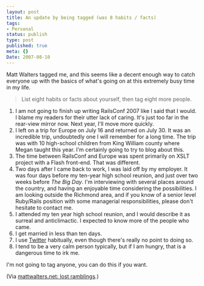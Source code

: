 ```yaml
---
layout: post
title: An update by being tagged (was 8 habits / facts)
tags:
- Personal
status: publish
type: post
published: true
meta: {}
Date: 2007-08-10
---
```

Matt Walters tagged me, and this seems like a decent enough way to catch everyone up with the basics of what's going on at this extremely busy time in my life.


> List eight habits or facts about yourself, then tag eight more people.



1. I am not going to finish up writing RailsConf 2007 like I said that I would.  I blame my readers for their utter lack of caring.  It's just too far in the rear-view mirror now.  Next year, I'll move more quickly.
1. I left on a trip for Europe on July 16 and returned on July 30.  It was an incredible trip, undoubtedly one I will remember for a long time.  The trip was with 10 high-school children from King William county where Megan taught this year.  I'm certainly going to try to blog about this.
1. The time between RailsConf and Europe was spent primarily on <span class="caps">XSLT</span> project with a Flash front-end.  That was different.</li>
1. Two days after I came back to work, I was laid off by my employer.  It was four days before my ten-year high school reunion, and just over two weeks before *The Big Day*.  I'm interviewing with several places around the country, and having an enjoyable time considering the possibilities.  I am looking outside the Richmond area, and if you know of a senior level Ruby/Rails position with some managerial responsibilities, please don't hesitate to contact me.
1. I attended my ten year high school reunion, and I would describe it as surreal and anticlimactic.  I expected to know more of the people who came.</li>
1. I get married in less than ten days.</li>
1. I use <a href="http://www.twitter.com/">Twitter</a> habitually, even though there's really no point to doing so.</li>
1. I tend to be a very calm person typically, but if I am hungry, that is a dangerous time to irk me.</li>

I'm not going to tag anyone, you can do this if you want.


<p>(Via <a href="http://pipes.yahoo.com/pipes/pipe.info?_id=7vX_DxYo3BGoJHiXzKky6g">mattwalters.net: lost ramblings</a>.)</p>
